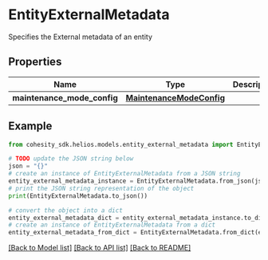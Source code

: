 # EntityExternalMetadata

Specifies the External metadata of an entity

## Properties

Name | Type | Description | Notes
------------ | ------------- | ------------- | -------------
**maintenance_mode_config** | [**MaintenanceModeConfig**](MaintenanceModeConfig.md) |  | [optional] 

## Example

```python
from cohesity_sdk.helios.models.entity_external_metadata import EntityExternalMetadata

# TODO update the JSON string below
json = "{}"
# create an instance of EntityExternalMetadata from a JSON string
entity_external_metadata_instance = EntityExternalMetadata.from_json(json)
# print the JSON string representation of the object
print(EntityExternalMetadata.to_json())

# convert the object into a dict
entity_external_metadata_dict = entity_external_metadata_instance.to_dict()
# create an instance of EntityExternalMetadata from a dict
entity_external_metadata_from_dict = EntityExternalMetadata.from_dict(entity_external_metadata_dict)
```
[[Back to Model list]](../README.md#documentation-for-models) [[Back to API list]](../README.md#documentation-for-api-endpoints) [[Back to README]](../README.md)



